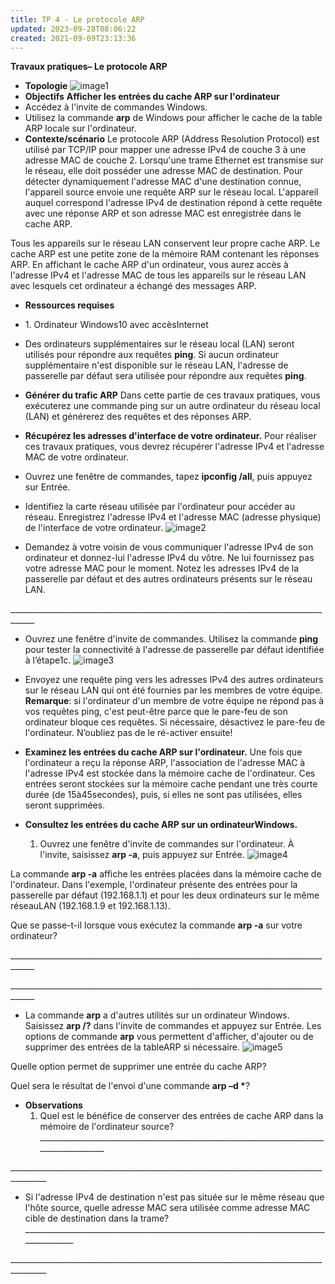```yaml
---
title: TP 4 - Le protocole ARP
updated: 2023-09-28T08:06:22
created: 2021-09-09T23:13:36
---
```


**Travaux pratiques– Le protocole ARP**
- **Topologie**
![image1](resources/522a37d275bd4c2d951cf9752ec798cd.png)
- **Objectifs**
**Afficher les entrées du cache ARP sur l'ordinateur**
- Accédez à l'invite de commandes Windows.
- Utilisez la commande **arp** de Windows pour afficher le cache de la table ARP locale sur l'ordinateur.
- **Contexte/scénario**
Le protocole ARP (Address Resolution Protocol) est utilisé par TCP/IP pour mapper une adresse IPv4 de couche 3 à une adresse MAC de couche 2. Lorsqu'une trame Ethernet est transmise sur le réseau, elle doit posséder une adresse MAC de destination. Pour détecter dynamiquement l'adresse MAC d'une destination connue, l'appareil source envoie une requête ARP sur le réseau local. L'appareil auquel correspond l'adresse IPv4 de destination répond à cette requête avec une réponse ARP et son adresse MAC est enregistrée dans le cache ARP.

Tous les appareils sur le réseau LAN conservent leur propre cache ARP. Le cache ARP est une petite zone de la mémoire RAM contenant les réponses ARP. En affichant le cache ARP d'un ordinateur, vous aurez accès à l'adresse IPv4 et l'adresse MAC de tous les appareils sur le réseau LAN avec lesquels cet ordinateur a échangé des messages ARP.
- **Ressources requises**
- 1\. Ordinateur Windows10 avec accèsInternet
- Des ordinateurs supplémentaires sur le réseau local (LAN) seront utilisés pour répondre aux requêtes **ping**. Si aucun ordinateur supplémentaire n'est disponible sur le réseau LAN, l'adresse de passerelle par défaut sera utilisée pour répondre aux requêtes **ping**.
- **Générer du trafic ARP**
Dans cette partie de ces travaux pratiques, vous exécuterez une commande ping sur un autre ordinateur du réseau local (LAN) et générerez des requêtes et des réponses ARP.
- **Récupérez les adresses d'interface de votre ordinateur.**
Pour réaliser ces travaux pratiques, vous devrez récupérer l'adresse IPv4 et l'adresse MAC de votre ordinateur.
- Ouvrez une fenêtre de commandes, tapez **ipconfig /all**, puis appuyez sur Entrée.
- Identifiez la carte réseau utilisée par l'ordinateur pour accéder au réseau. Enregistrez l'adresse IPv4 et l'adresse MAC (adresse physique) de l'interface de votre ordinateur.
![image2](resources/9fd2e0ca82c945538713728cd3221de5.png)

- Demandez à votre voisin de vous communiquer l'adresse IPv4 de son ordinateur et donnez-lui l'adresse IPv4 du vôtre. Ne lui fournissez pas votre adresse MAC pour le moment.
Notez les adresses IPv4 de la passerelle par défaut et des autres ordinateurs présents sur le réseau LAN.

\_\_\_\_\_\_\_\_\_\_\_\_\_\_\_\_\_\_\_\_\_\_\_\_\_\_\_\_\_\_\_\_\_\_\_\_\_\_\_\_\_\_\_\_\_\_\_\_\_\_\_\_\_\_\_\_\_\_\_\_\_\_\_\_\_\_\_\_\_\_\_\_\_\_\_\_\_\_\_\_\_\_\_\_
- Ouvrez une fenêtre d'invite de commandes. Utilisez la commande **ping** pour tester la connectivité à l'adresse de passerelle par défaut identifiée à l’étape1c.
![image3](resources/1ed5e6734753450fafd272d069e694bb.png)

- Envoyez une requête ping vers les adresses IPv4 des autres ordinateurs sur le réseau LAN qui ont été fournies par les membres de votre équipe.
**Remarque**: si l'ordinateur d'un membre de votre équipe ne répond pas à vos requêtes ping, c'est peut-être parce que le pare-feu de son ordinateur bloque ces requêtes. Si nécessaire, désactivez le pare-feu de l'ordinateur. N’oubliez pas de le ré-activer ensuite!
- **Examinez les entrées du cache ARP sur l'ordinateur.**
Une fois que l'ordinateur a reçu la réponse ARP, l'association de l'adresse MAC à l'adresse IPv4 est stockée dans la mémoire cache de l'ordinateur. Ces entrées seront stockées sur la mémoire cache pendant une très courte durée (de 15à45secondes), puis, si elles ne sont pas utilisées, elles seront supprimées.
- **Consultez les entrées du cache ARP sur un ordinateurWindows.**
  1.  Ouvrez une fenêtre d'invite de commandes sur l'ordinateur. À l'invite, saisissez **arp -a**, puis appuyez sur Entrée.
![image4](resources/7fd363cbd300428e8c2bd0734a51fbf9.png)

La commande **arp -a** affiche les entrées placées dans la mémoire cache de l'ordinateur. Dans l'exemple, l'ordinateur présente des entrées pour la passerelle par défaut (192.168.1.1) et pour les deux ordinateurs sur le même réseauLAN (192.168.1.9 et 192.168.1.13).

Que se passe-t-il lorsque vous exécutez la commande **arp -a** sur votre ordinateur?

\_\_\_\_\_\_\_\_\_\_\_\_\_\_\_\_\_\_\_\_\_\_\_\_\_\_\_\_\_\_\_\_\_\_\_\_\_\_\_\_\_\_\_\_\_\_\_\_\_\_\_\_\_\_\_\_\_\_\_\_\_\_\_\_\_\_\_\_\_\_\_\_\_\_\_\_\_\_\_\_\_\_\_\_

\_\_\_\_\_\_\_\_\_\_\_\_\_\_\_\_\_\_\_\_\_\_\_\_\_\_\_\_\_\_\_\_\_\_\_\_\_\_\_\_\_\_\_\_\_\_\_\_\_\_\_\_\_\_\_\_\_\_\_\_\_\_\_\_\_\_\_\_\_\_\_\_\_\_\_\_\_\_\_\_\_\_\_\_
- La commande **arp** a d'autres utilités sur un ordinateur Windows. Saisissez **arp /?** dans l'invite de commandes et appuyez sur Entrée. Les options de commande **arp** vous permettent d'afficher, d'ajouter ou de supprimer des entrées de la tableARP si nécessaire.
![image5](resources/06e93e8b432a4125a7bbe31a32e2becc.png)

Quelle option permet de supprimer une entrée du cache ARP?

Quel sera le résultat de l'envoi d'une commande **arp –d \***?
- **Observations**
  1.  Quel est le bénéfice de conserver des entrées de cache ARP dans la mémoire de l'ordinateur source?
\_\_\_\_\_\_\_\_\_\_\_\_\_\_\_\_\_\_\_\_\_\_\_\_\_\_\_\_\_\_\_\_\_\_\_\_\_\_\_\_\_\_\_\_\_\_\_\_\_\_\_\_\_\_\_\_\_\_\_\_\_\_\_\_\_\_\_\_\_\_\_\_\_\_\_\_\_\_\_\_\_\_\_\_\_\_\_

\_\_\_\_\_\_\_\_\_\_\_\_\_\_\_\_\_\_\_\_\_\_\_\_\_\_\_\_\_\_\_\_\_\_\_\_\_\_\_\_\_\_\_\_\_\_\_\_\_\_\_\_\_\_\_\_\_\_\_\_\_\_\_\_\_\_\_\_\_\_\_\_\_\_\_\_\_\_\_\_\_\_\_\_\_\_\_
- Si l'adresse IPv4 de destination n'est pas située sur le même réseau que l'hôte source, quelle adresse MAC sera utilisée comme adresse MAC cible de destination dans la trame?
\_\_\_\_\_\_\_\_\_\_\_\_\_\_\_\_\_\_\_\_\_\_\_\_\_\_\_\_\_\_\_\_\_\_\_\_\_\_\_\_\_\_\_\_\_\_\_\_\_\_\_\_\_\_\_\_\_\_\_\_\_\_\_\_\_\_\_\_\_\_\_\_\_\_\_\_\_\_\_\_\_\_\_\_\_\_\_

\_\_\_\_\_\_\_\_\_\_\_\_\_\_\_\_\_\_\_\_\_\_\_\_\_\_\_\_\_\_\_\_\_\_\_\_\_\_\_\_\_\_\_\_\_\_\_\_\_\_\_\_\_\_\_\_\_\_\_\_\_\_\_\_\_\_\_\_\_\_\_\_\_\_\_\_\_\_\_\_\_\_\_\_\_\_\_

